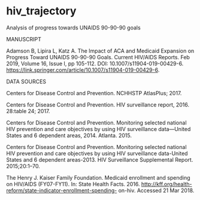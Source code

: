 # hiv_trajectory
Analysis of progress towards UNAIDS 90-90-90 goals


MANUSCRIPT

Adamson B, Lipira L, Katz A. The Impact of ACA and Medicaid Expansion on Progress Toward UNAIDS 90-90-90 Goals. Current HIV/AIDS Reports. Feb 2019, Volume 16, Issue I, pp 105-112. DOI: 10.1007/s11904-019-00429-6. https://link.springer.com/article/10.1007/s11904-019-00429-6.




DATA SOURCES

Centers for Disease Control and Prevention. NCHHSTP AtlasPlus; 2017.

Centers for Disease Control and Prevention. HIV surveillance report, 2016. 28:table 24; 2017. 

Centers for Disease Control and Prevention. Monitoring selected national HIV prevention and care objectives by using HIV surveillance data—United States and 6 dependent areas, 2014. Atlanta. 2015. 

Centers for Disease Control and Prevention. Monitoring selected national HIV prevention and care objectives by using HIV surveillance data-United States and 6 dependent areas-2013. HIV Surveillance Supplemental Report. 2015;20:1–70.

The Henry J. Kaiser Family Foundation. Medicaid enrollment and spending on HIV/AIDS (FY07-FY11). In: State Health Facts. 2016. http://kff.org/health-reform/state-indicator-enrollment-spending- on-hiv. Accessed 21 Mar 2018. 


